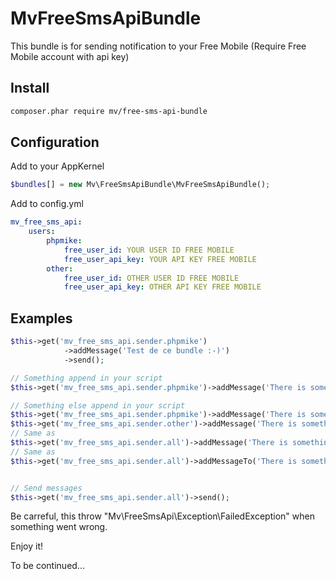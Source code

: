 MvFreeSmsApiBundle
==================

This bundle is for sending notification to your Free Mobile (Require Free Mobile account with api key)

Install
-------

```bash
composer.phar require mv/free-sms-api-bundle
```

Configuration
-------------

Add to your AppKernel

```php
$bundles[] = new Mv\FreeSmsApiBundle\MvFreeSmsApiBundle();
```

Add to config.yml

```yml
mv_free_sms_api:
    users:
        phpmike:
            free_user_id: YOUR USER ID FREE MOBILE
            free_user_api_key: YOUR API KEY FREE MOBILE
        other:
            free_user_id: OTHER USER ID FREE MOBILE
            free_user_api_key: OTHER API KEY FREE MOBILE
```

Examples
--------

```php
$this->get('mv_free_sms_api.sender.phpmike')
            ->addMessage('Test de ce bundle :-)')
            ->send();
```

```php
// Something append in your script
$this->get('mv_free_sms_api.sender.phpmike')->addMessage('There is something wrong with that!');

// Something else append in your script
$this->get('mv_free_sms_api.sender.phpmike')->addMessage('There is something wrong with that other!');
$this->get('mv_free_sms_api.sender.other')->addMessage('There is something wrong with that other!');
// Same as
$this->get('mv_free_sms_api.sender.all')->addMessage('There is something wrong with that other!');
// Same as
$this->get('mv_free_sms_api.sender.all')->addMessageTo('There is something wrong with that other!', array('phpmike', 'other');


// Send messages
$this->get('mv_free_sms_api.sender.all')->send();
```

Be carreful, this throw "Mv\FreeSmsApi\Exception\FailedException" when something went wrong.

Enjoy it!

To be continued...
